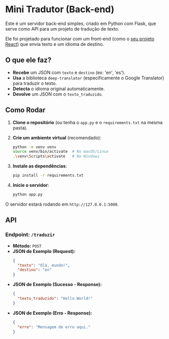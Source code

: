 # Mini Tradutor (Back-end)

Este é um servidor back-end simples, criado em Python com Flask, que serve como API para um projeto de tradução de texto.

Ele foi projetado para funcionar com um front-end (como o [seu projeto React](https://github.com/seu-usuario/seu-repo-frontend)) que envia texto e um idioma de destino.

## O que ele faz?

* **Recebe** um JSON com `texto` e `destino` (ex: 'en', 'es').
* **Usa** a biblioteca `deep-translator` (especificamente o Google Translator) para traduzir o texto.
* **Detecta** o idioma original automaticamente.
* **Devolve** um JSON com o `texto_traduzido`.

## Como Rodar

1.  **Clone o repositório** (ou tenha o `app.py` e o `requirements.txt` na mesma pasta).

2.  **Crie um ambiente virtual** (recomendado):
    ```sh
    python -m venv venv
    source venv/bin/activate  # No macOS/Linux
    .\venv\Scripts\activate   # No Windows
    ```

3.  **Instale as dependências**:
    ```sh
    pip install -r requirements.txt
    ```

4.  **Inicie o servidor**:
    ```sh
    python app.py
    ```

O servidor estará rodando em `http://127.0.0.1:5000`.

## API

### Endpoint: `/traduzir`

* **Método:** `POST`
* **JSON de Exemplo (Request):**
    ```json
    {
      "texto": "Olá, mundo!",
      "destino": "en"
    }
    ```
* **JSON de Exemplo (Sucesso - Response):**
    ```json
    {
      "texto_traduzido": "Hello World!"
    }
    ```
* **JSON de Exemplo (Erro - Response):**
    ```json
    {
      "erro": "Mensagem de erro aqui."
    }
    ```